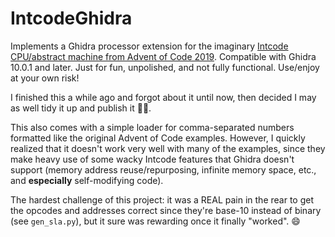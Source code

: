 # IntcodeGhidra

Implements a Ghidra processor extension for the imaginary [Intcode CPU/abstract machine from Advent of Code 2019](https://adventofcode.com/2019/day/2). Compatible with Ghidra 10.0.1 and later. Just for fun, unpolished, and not fully functional. Use/enjoy at your own risk!

I finished this a while ago and forgot about it until now, then decided I may as well tidy it up and publish it 🤷‍♂️.

This also comes with a simple loader for comma-separated numbers formatted like the original Advent of Code examples. However, I quickly realized that it doesn't work very well with many of the examples, since they make heavy use of some wacky Intcode features that Ghidra doesn't support (memory address reuse/repurposing, infinite memory space, etc., and **especially** self-modifying code).

The hardest challenge of this project: it was a REAL pain in the rear to get the opcodes and addresses correct since they're base-10 instead of binary (see `gen_sla.py`), but it sure was rewarding once it finally "worked". 😄
